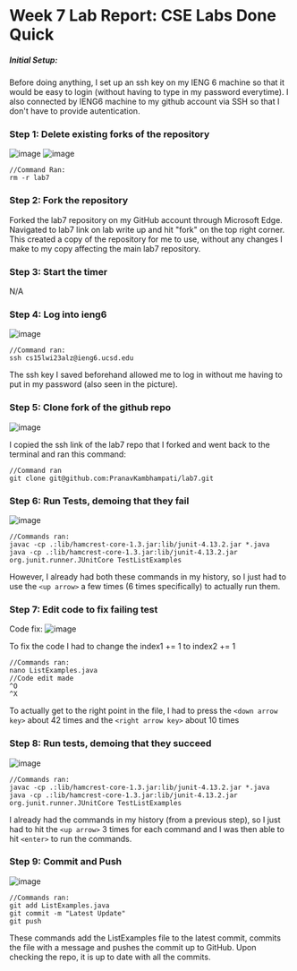 # Week 7 Lab Report: CSE Labs Done Quick

##### Initial Setup:
Before doing anything, I set up an ssh key on my IENG 6 machine so that it would be easy to login (without having to type in my password everytime).
I also connected by IENG6 machine to my github account via SSH so that I don't have to provide autentication.

### Step 1: Delete existing forks of the repository

![image](https://user-images.githubusercontent.com/70964947/220807769-01b7721f-2a5b-40d3-901e-ddb06e44267e.png)
![image](https://user-images.githubusercontent.com/70964947/220807821-a4ff5c94-ba5f-487b-b4d3-70df8bd2b06c.png)

```
//Command Ran:
rm -r lab7
```

### Step 2: Fork the repository

Forked the lab7 repository on my GitHub account through Microsoft Edge.
Navigated to lab7 link on lab write up and hit "fork" on the top right corner.
This created a copy of the repository for me to use, without any changes I make to my copy affecting the main lab7 repository.

### Step 3: Start the timer

N/A

### Step 4: Log into ieng6

![image](https://user-images.githubusercontent.com/70964947/220808583-d0737da4-d7c3-4278-aa95-b4805a5df0de.png)

```
//Command ran:
ssh cs15lwi23alz@ieng6.ucsd.edu
```
The ssh key I saved beforehand allowed me to log in without me having to put in my password (also seen in the picture).

### Step 5: Clone fork of the github repo

![image](https://user-images.githubusercontent.com/70964947/220808853-7015e289-aa87-4e91-adbe-c867c9cbdd5a.png)

I copied the ssh link of the lab7 repo that I forked and went back to the terminal and ran this command:
```
//Command ran
git clone git@github.com:PranavKambhampati/lab7.git
```

### Step 6: Run Tests, demoing that they fail

![image](https://user-images.githubusercontent.com/70964947/220812342-47b22707-80bf-4d67-a05d-010d8f54cab3.png)

```
//Commands ran:
javac -cp .:lib/hamcrest-core-1.3.jar:lib/junit-4.13.2.jar *.java
java -cp .:lib/hamcrest-core-1.3.jar:lib/junit-4.13.2.jar org.junit.runner.JUnitCore TestListExamples
```
However, I already had both these commands in my history, so I just had to use the ```<up arrow>``` a few times (6 times specifically) to actually run them.

### Step 7: Edit code to fix failing test
Code fix:
![image](https://user-images.githubusercontent.com/70964947/220812421-da2254cf-6d9c-4872-8fb3-b2810b22a970.png)

To fix the code I had to change the index1 += 1 to index2 += 1
```
//Commands ran:
nano ListExamples.java
//Code edit made
^O
^X
```
To actually get to the right point in the file, I had to press the ```<down arrow key>``` about 42 times and the ```<right arrow key>``` about 10 times

### Step 8: Run tests, demoing that they succeed

![image](https://user-images.githubusercontent.com/70964947/220812956-0352eeaa-aebc-45f7-8311-ae490268fd9a.png)

```
//Commands ran:
javac -cp .:lib/hamcrest-core-1.3.jar:lib/junit-4.13.2.jar *.java
java -cp .:lib/hamcrest-core-1.3.jar:lib/junit-4.13.2.jar org.junit.runner.JUnitCore TestListExamples
```
I already had the commands in my history (from a previous step), so I just had to hit the ```<up arrow>``` 3 times for each command and I was then able to hit ```<enter>``` to run the commands.

### Step 9: Commit and Push

![image](https://user-images.githubusercontent.com/70964947/220813364-d065ed88-4dd9-4d91-8a98-54cdbed546bc.png)

```
//Commands ran:
git add ListExamples.java
git commit -m "Latest Update"
git push
```
These commands add the ListExamples file to the latest commit, commits the file with a message and pushes the commit up to GitHub.
Upon checking the repo, it is up to date with all the commits.
